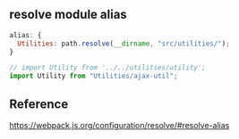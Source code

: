 ## resolve module alias

```js
alias: {
  Utilities: path.resolve(__dirname, "src/utilities/");
}
```

```js
// import Utility from '../../utilities/utility';
import Utility from "Utilities/ajax-util";
```

## Reference

https://webpack.js.org/configuration/resolve/#resolve-alias
